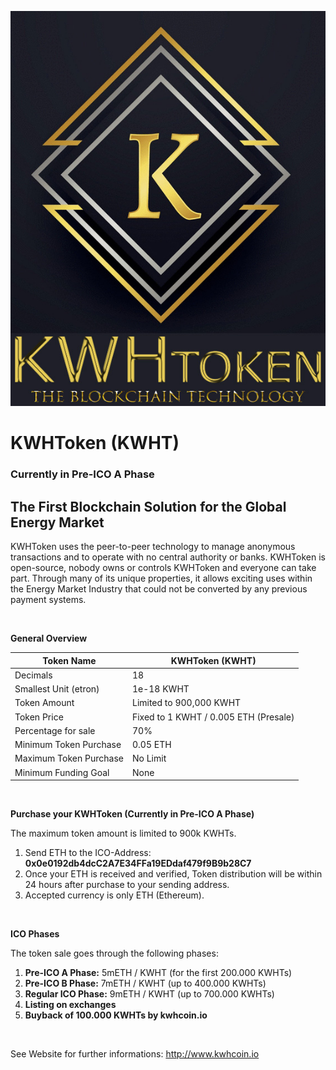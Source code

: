 ![KWHToken](doc/kWhToken.jpg)

# KWHToken (KWHT)

### Currently in Pre-ICO A Phase

## The First Blockchain Solution for the Global Energy Market

KWHToken uses the peer-to-peer technology to manage anonymous transactions and to operate with no central authority or banks. KWHToken is open-source, nobody owns or controls KWHToken and everyone can take part. Through many of its unique properties, it allows exciting uses within the Energy Market Industry that could not be converted by any previous payment systems.

<br />

**General Overview**

Token Name|KWHToken (KWHT)
---|---
Decimals|18
Smallest Unit (etron)|1e-18 KWHT
Token Amount|Limited to 900,000 KWHT
Token Price|Fixed to 1 KWHT / 0.005 ETH (Presale)
Percentage for sale|70%
Minimum Token Purchase|0.05 ETH
Maximum Token Purchase|No Limit
Minimum Funding Goal|None


<br />

**Purchase your KWHToken (Currently in Pre-ICO A Phase)**

The maximum token amount is limited to 900k KWHTs.

1. Send ETH to the ICO-Address:
**0x0e0192db4dcC2A7E34FFa19EDdaf479f9B9b28C7**
2. Once your ETH is received and verified, Token distribution will be within 24 hours after purchase to your sending address.
3. Accepted currency is only ETH (Ethereum).

<br />

**ICO Phases**

The token sale goes through the following phases:


1. **Pre-ICO A Phase:** 5mETH / KWHT (for the first 200.000 KWHTs)
2. **Pre-ICO B Phase:** 7mETH / KWHT (up to 400.000 KWHTs)
3. **Regular ICO Phase:** 9mETH / KWHT (up to 700.000 KWHTs)
4. **Listing on exchanges**
5. **Buyback of 100.000 KWHTs by kwhcoin.io**


<br />

See Website for further informations:
http://www.kwhcoin.io
